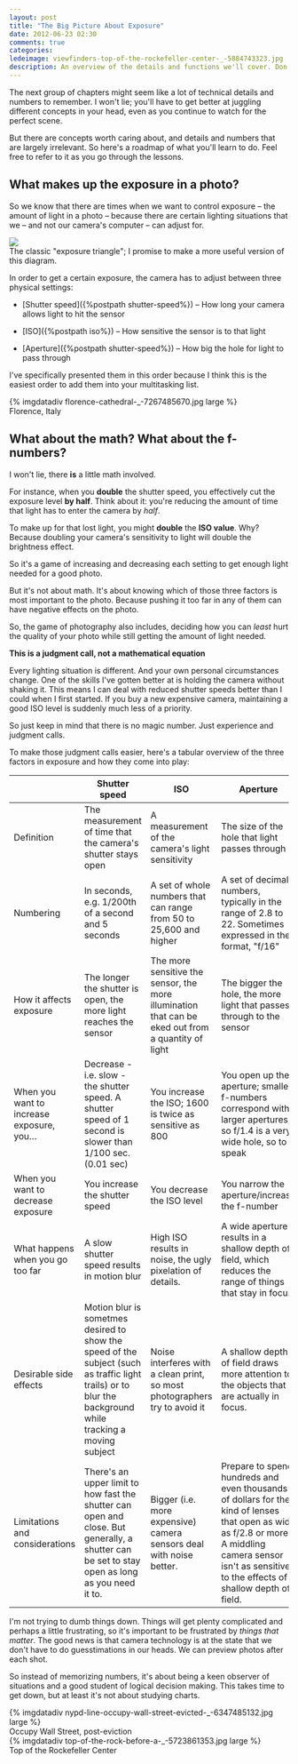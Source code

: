 ```yaml
---
layout: post
title: "The Big Picture About Exposure"
date: 2012-06-23 02:30
comments: true
categories: 
ledeimage: viewfinders-top-of-the-rockefeller-center-_-5884743323.jpg
description: An overview of the details and functions we'll cover. Don't get lost in the math
---
```


The next group of chapters might seem like a lot of technical details and numbers to remember. I won't lie; you'll have to get better at juggling different concepts in your head, even as you continue to watch for the perfect scene.

But there are concepts worth caring about, and details and numbers that are largely irrelevant. So here's a roadmap of what you'll learn to do. Feel free to refer to it as you go through the lessons.

## What makes up the exposure in a photo?
So we know that there are times when we want to control exposure &ndash; the amount of light in a photo &ndash; because there are certain lighting situations that we &ndash; and not our camera's computer &ndash; can adjust for.


<div class="imgwrap medium">
	<img src="{{site.graphics_dir}}/simple-exposure-triangle.png">
	<div class="caption">The classic "exposure triangle"; I promise to make a more useful version of this diagram.</div>
</div>	

In order to get a certain exposure, the camera has to adjust between three physical settings:

* [Shutter speed]({%postpath shutter-speed%}) &ndash; How long your camera allows light to hit the sensor
	
* [ISO]({%postpath iso%}) &ndash; How sensitive the sensor is to that light

* [Aperture]({%postpath shutter-speed%}) &ndash; How big the hole for light to pass through

I've specifically presented them in this order because I think this is the easiest order to add them into your multitasking list.



<div class="imgwrap wide">
{% imgdatadiv florence-cathedral-_-7267485670.jpg large %}
<div class="caption">Florence, Italy </div>

</div>


## What about the math? What about the f-numbers?

I won't lie, there **is** a little math involved. 

For instance, when you **double** the shutter speed, you effectively cut the exposure level **by half**. Think about it: you're reducing the amount of time that light has to enter the camera by *half*.  

To make up for that lost light, you might **double** the **ISO value**. Why? Because doubling your camera's sensitivity to light will double the brightness effect.

So it's a game of increasing and decreasing each setting to get enough light needed for a good photo.

But it's not about math. It's about knowing which of those three factors is most important to the photo. Because pushing it too far in any of them can have negative effects on the photo.

So, the game of photography also includes, deciding how you can *least* hurt the quality of your photo while still getting the amount of light needed. 

**This is a judgment call, not a mathematical equation**

Every lighting situation is different. And your own personal circumstances change. One of the skills I've gotten better at is holding the camera without shaking it. This means I can deal with reduced shutter speeds better than I could when I first started. If you buy a new expensive camera, maintaining a good ISO level is suddenly much less of a priority.

So just keep in mind that there is no magic number. Just experience and judgment calls.

To make those judgment calls easier, here's a tabular overview of the three factors in exposure and how they come into play:

<a name="bigchart" id="bigchart"></a>
<table class="cats narrative wide">
<thead><tr><th style="width:20%"></th><th>Shutter speed</th><th>ISO</th><th>Aperture</th></tr></thead>
<tr><td>Definition</td><td>The measurement of time that the camera's shutter stays open</td><td>A measurement of the camera's light sensitivity</td><td>The size of the hole that light passes through</td></tr>
<tr><td>Numbering</td><td>In seconds, e.g. 1/200th of a second and 5 seconds</td><td>A set of whole numbers that can range from 50 to 25,600 and higher</td><td>A set of decimal numbers, typically in the range of 2.8 to 22. Sometimes expressed in the format, "f/16"</td></tr>
<tr><td>How it affects exposure</td><td>The longer the shutter is open, the more light reaches the sensor</td><td>The more sensitive the sensor, the more illumination that can be eked out from a quantity of light</td><td>The bigger the hole, the more light that passes through to the sensor</td></tr>
<tr><td>When you want to increase exposure, you…</td><td>Decrease - i.e. slow - the shutter speed. A shutter speed of 1 second is slower than 1/100 sec. (0.01 sec)</td><td>You increase the ISO; 1600 is twice as sensitive as 800</td><td>You open up the aperture; smaller f-numbers correspond with larger apertures, so f/1.4 is a very wide hole, so to speak</td></tr>
<tr><td>When you want to decrease exposure</td><td>You increase the shutter speed</td><td>You decrease the ISO level</td><td>You narrow the aperture/increase the f-number</td></tr>
<tr><td>What happens when you go too far</td><td>A slow shutter speed results in motion blur</td><td>High ISO results in noise, the ugly pixelation of details.</td><td>A wide aperture results in a shallow depth of field, which reduces the range of things that stay in focus</td></tr>
<tr><td>Desirable side effects</td><td>Motion blur is sometmes desired to show the speed of the subject (such as traffic light trails) or to blur the background while tracking a moving subject</td><td>Noise interferes with a clean print, so most photographers try to avoid it</td><td>A shallow depth of field draws more attention to the objects that are actually in focus.</td></tr>
<tr><td>Limitations and considerations</td><td>There's an upper limit to how fast the shutter can open and close. But generally, a shutter can be set to stay open as long as you need it to.</td><td>Bigger (i.e. more expensive) camera sensors deal with noise better.</td><td>Prepare to spend hundreds and even thousands of dollars for the kind of lenses that open as wide as f/2.8 or more. A middling camera sensor isn't as sensitive to the effects of a shallow depth of field.</td></tr></table>

I'm not trying to dumb things down. Things will get plenty complicated and perhaps a little frustrating, so it's important to be frustrated by <em>things that matter</em>. The good news is that camera technology is at the state that we don't have to do guesstimations in our heads. We can preview photos after each shot.

So instead of memorizing numbers, it's about being a keen observer of situations and a good student of logical decision making. This takes time to get down, but at least it's not about studying charts.


<div class="imgwrap wide">
{% imgdatadiv nypd-line-occupy-wall-street-evicted-_-6347485132.jpg large %}
<div class="caption">Occupy Wall Street, post-eviction </div>
</div>




<div class="imgwrap wide">
{% imgdatadiv top-of-the-rock-before-a-_-5723861353.jpg large %}
<div class="caption">Top of the Rockefeller Center </div>
</div>




